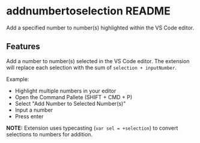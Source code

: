 # addnumbertoselection README

Add a specified number to number(s) highlighted within the VS Code editor.

## Features

Add a number to number(s) selected in the VS Code editor. The extension will replace each selection with the sum of `selection + inputNumber`.

Example:
- Highlight multiple numbers in your editor
- Open the Command Pallete (SHIFT + CMD + P)
- Select "Add Number to Selected Number(s)"
- Input a number
- Press enter

**NOTE:** Extension uses typecasting (`var sel = +selection`) to convert selections to numbers for addition.
